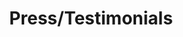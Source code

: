 ---
page_icon: press
page_id: press
theme: dark
title: Press/Testimonials
_fieldset: press
_template: press
artwork: '{{ _site_root }}assets/img/tim-1.jpg'
vertical_position: top
horizontal_position: right
quotes:
  -
    quote: /quotes/mark-stryker
  -
    quote: /quotes/janos-gereben
  -
    quote: /quotes/robert-mccolley
critics_title: Applause
background_color: '#272422'
---